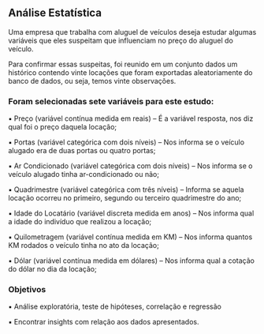 ## Análise Estatística

Uma empresa que trabalha com aluguel de veículos deseja estudar algumas variáveis que eles suspeitam que influenciam no preço do aluguel do veículo. 

Para confirmar essas suspeitas, foi reunido em um conjunto dados um histórico contendo vinte locações que foram exportadas aleatoriamente do banco de dados, ou seja, temos vinte observações.


### Foram selecionadas sete variáveis para este estudo:

▪ Preço (variável contínua medida em reais) – É a variável resposta, nos diz qual foi o preço daquela locação;

▪ Portas (variável categórica com dois níveis) – Nos informa se o veículo alugado era de duas portas ou quatro portas;

▪ Ar Condicionado (variável categórica com dois níveis) – Nos informa se o veículo alugado tinha ar-condicionado ou não;

▪ Quadrimestre (variável categórica com três níveis) – Informa se aquela locação ocorreu no primeiro, segundo ou terceiro quadrimestre do ano;

▪ Idade do Locatário (variável discreta medida em anos) – Nos informa qual a idade do indivíduo que realizou a locação;

▪ Quilometragem (variável contínua medida em KM) – Nos informa quantos KM rodados o veículo tinha no ato da locação;

▪ Dólar (variável contínua medida em dólares) – Nos informa qual a cotação do dólar no dia da locação;


### Objetivos

▪ Análise exploratória, teste de hipóteses, correlação e regressão

▪ Encontrar insights com relação aos dados apresentados.
